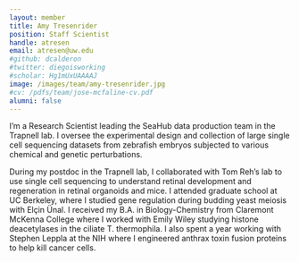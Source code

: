 ```yaml
---
layout: member
title: Amy Tresenrider
position: Staff Scientist
handle: atresen
email: atresen@uw.edu
#github: dcalderon
#twitter: diegoisworking
#scholar: Hg1mUxUAAAAJ
image: /images/team/amy-tresenrider.jpg
#cv: /pdfs/team/jose-mcfaline-cv.pdf
alumni: false
---
```


I’m a Research Scientist leading the SeaHub data production team in the Trapnell lab. I oversee the experimental design and collection of large single cell sequencing datasets from zebrafish embryos subjected to various chemical and genetic perturbations. 

During my postdoc in the Trapnell lab, I collaborated with Tom Reh’s lab to use single cell sequencing to understand retinal development and regeneration in retinal organoids and mice. I attended graduate school at UC Berkeley, where I studied gene regulation during budding yeast meiosis with Elçin Ünal. I received my B.A. in Biology-Chemistry from Claremont McKenna College where I worked with Emily Wiley studying histone deacetylases in the ciliate T. thermophila. I also spent a year working with Stephen Leppla at the NIH where I engineered anthrax toxin fusion proteins to help kill cancer cells.